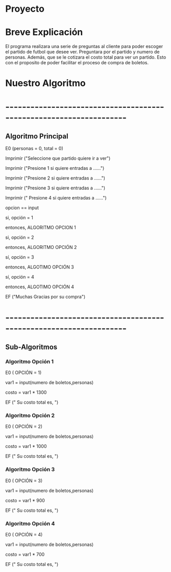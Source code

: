 # Proyecto

# Breve Explicación
El programa realizara una serie de preguntas al cliente para poder escoger el partido de futbol que desee ver. Preguntara por el partido y numero de personas. Además, que se le cotizara el costo total para ver un partido. Esto con el proposito de poder facilitar el proceso de compra de boletos. 

# Nuestro Algoritmo

# -------------------------------------------------------------------

## Algoritmo Principal

E0 (personas = 0, total = 0)

Imprimir ("Seleccione que partido quiere ir a ver")

Imprimir ("Presione 1 si quiere entradas a ......")

Imprimir ("Presione 2 si quiere entradas a ......")

Imprimir ("Presione 3 si quiere entradas a ......")

Imprimir (" Presione 4 si quiere entradas a ......")

opcion == input

si, opción = 1 

entonces, ALGORITMO OPCION 1

si, opción = 2 

entonces, ALGORITMO OPCIÓN 2 

sí, opción = 3

entonces, ALGOTIMO OPCIÓN 3

sí, opción = 4

entonces, ALGOTIMO OPCIÓN 4

EF ("Muchas Gracias por su compra")

# -------------------------------------------------------------------

## Sub-Algoritmos

### Algoritmo Opción 1

E0 ( OPCIÓN = 1)

var1 = input(numero de boletos,personas)

costo = var1 * 1300

EF (" Su costo total es, ")

### Algoritmo Opción 2

E0 ( OPCIÓN = 2)

var1 = input(numero de boletos,personas)

costo = var1 * 1000 

EF (" Su costo total es, ")

### Algoritmo Opción 3

E0 ( OPCIÓN = 3)

var1 = input(numero de boletos,personas)

costo = var1 * 900

EF (" Su costo total es, ")

### Algoritmo Opción 4

E0 ( OPCIÓN = 4)

var1 = input(numero de boletos,personas)

costo = var1 * 700

EF (" Su costo total es, ")






